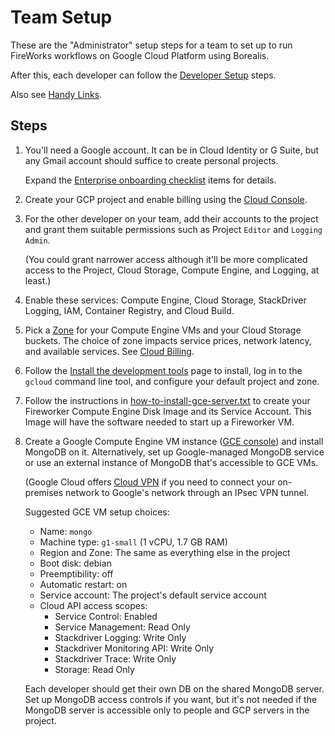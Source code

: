 # Team Setup

These are the "Administrator" setup steps for a team to set up to run
FireWorks workflows on Google Cloud Platform using Borealis.

After this, each developer can follow the [Developer Setup](developer-setup.md) steps.

Also see [Handy Links](handy-links.md).


## Steps

1. You'll need a Google account. It can be in Cloud Identity or G Suite, but
any Gmail account should suffice to create personal projects.

   Expand the
   [Enterprise onboarding checklist](https://cloud.google.com/docs/enterprise/onboarding-checklist)
   items for details.

1. Create your GCP project and enable billing using the
[Cloud Console](https://console.cloud.google.com/home/dashboard).

1. For the other developer on your team, add their accounts to the project and
grant them suitable permissions such as Project `Editor` and `Logging Admin`.

   (You could grant narrower access although it'll be more complicated access to
the Project, Cloud Storage, Compute Engine, and Logging, at least.)

1. Enable these services: Compute Engine, Cloud Storage, StackDriver Logging, IAM,
Container Registry, and Cloud Build.

1. Pick a [Zone](https://cloud.google.com/compute/docs/regions-zones) for your
Compute Engine VMs and your Cloud Storage buckets.
The choice of zone impacts service prices, network latency, and available services.
See [Cloud Billing](https://cloud.google.com/billing/docs).

1. Follow the [Install the development tools](install-tools.md) page to install, log in
to the `gcloud` command line tool, and configure your default project and zone.

1. Follow the instructions in
[how-to-install-gce-server.txt](../borealis/setup/how-to-install-gce-server.txt)
to create your Fireworker Compute Engine Disk Image and its Service Account.
This Image will have the software needed to start up a Fireworker VM.

1. Create a Google Compute Engine VM instance
([GCE console](https://console.cloud.google.com/compute/instances)) and install
MongoDB on it.
Alternatively, set up Google-managed MongoDB service or use an external
instance of MongoDB that's accessible to GCE VMs.

   (Google Cloud offers [Cloud VPN](https://cloud.google.com/vpn/docs) if you need to
connect your on-premises network to Google's network through an IPsec VPN tunnel.

   Suggested GCE VM setup choices:

   * Name: `mongo`
   * Machine type: `g1-small` (1 vCPU, 1.7 GB RAM)
   * Region and Zone: The same as everything else in the project
   * Boot disk: debian
   * Preemptibility: off
   * Automatic restart: on
   * Service account: The project's default service account
   * Cloud API access scopes:
     * Service Control: Enabled
     * Service Management: Read Only
     * Stackdriver Logging: Write Only
     * Stackdriver Monitoring API: Write Only
     * Stackdriver Trace: Write Only
     * Storage: Read Only

   Each developer should get their own DB on the shared MongoDB server. Set up
   MongoDB access controls if you want, but it's not needed if the MongoDB
   server is accessible only to people and GCP servers in the project.
